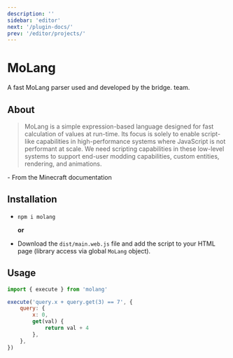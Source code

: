 ```yaml
---
description: ''
sidebar: 'editor'
next: '/plugin-docs/'
prev: '/editor/projects/'
---
```


# MoLang

A fast MoLang parser used and developed by the bridge. team.

## About

> MoLang is a simple expression-based language designed for fast calculation of values at run-time. Its focus is solely to enable script-like capabilities in high-performance systems where JavaScript is not performant at scale. We need scripting capabilities in these low-level systems to support end-user modding capabilities, custom entities, rendering, and animations.

\- From the Minecraft documentation

## Installation

-   `npm i molang`

    **or**

-   Download the `dist/main.web.js` file and add the script to your HTML page (library access via global `MoLang` object).

## Usage

```javascript
import { execute } from 'molang'

execute('query.x + query.get(3) == 7', {
	query: {
		x: 0,
		get(val) {
			return val + 4
		},
	},
})
```
